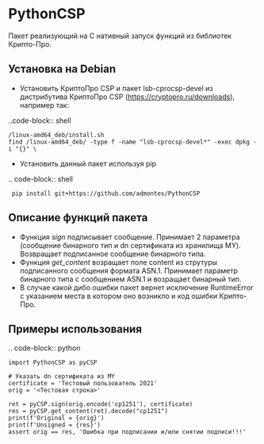 # PythonCSP
Пакет реализующий на C нативный запуск функций из библиотек Крипто-Про.


Установка на Debian
-------------------
* Установить КриптоПро CSP и пакет lsb-cprocsp-devel из дистрибутива КриптоПро CSP (https://cryptopro.ru/downloads), например так:

..code-block:: shell

    /linux-amd64_deb/install.sh    
    find /linux-amd64_deb/ -type f -name "lsb-cprocsp-devel*" -exec dpkg -i "{}" \

* Установить данный пакет используя pip 

.. code-block:: shell

     pip install git+https://github.com/admontes/PythonCSP
     
Описание функций пакета
-----------------------
* Функция *sign* подписывает сообщение. Принимает 2 параметра (сообщение бинарного тип и dn сертификата из хранилища MY). Возвращает подписанное сообщение бинарного типа.
* Функция *get_content* возращает поле content из струтуры подписанного сообщения формата ASN.1. Принимает параметр бинарного типа с сообщением ASN.1 и возращает бинарный тип.
* В случае какой дибо ошибки пакет вернет исключение RuntimeError с указанием места в котором оно возникло и код ошибки Крипто-Про.
     
Примеры использования
---------------------
.. code-block:: python

    import PythonCSP as pyCSP

    # Указать dn сертификата из MY
    certificate = 'Тестовый пользователь 2021'
    orig = '<Тестовая строка>'

    ret = pyCSP.sign(orig.encode('cp1251'), certificate)
    res = pyCSP.get_content(ret).decode("cp1251")
    print(f'Original = {orig}')
    print(f'Unsigned = {res}')
    assert orig == res, 'Ошибка при подписании и/или снятии подписи!!!'
